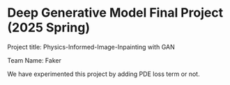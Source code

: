 # Deep Generative Model Final Project (2025 Spring)
Project title: Physics-Informed-Image-Inpainting with GAN 

Team Name: Faker

We have experimented this project by adding PDE loss term or not.
